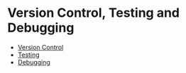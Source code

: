# Version Control, Testing and Debugging

- [Version Control](./vcs.md)
- [Testing](./testing.md)
- [Debugging](./debugging.md)
